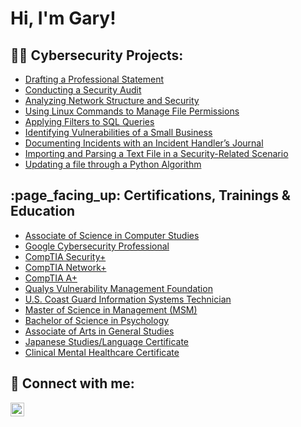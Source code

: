 <h1>Hi, I'm Gary! </h1>

<h2>👨‍💻 Cybersecurity Projects:</h2>

- [Drafting a Professional Statement](https://github.com)
- [Conducting a Security Audit](https://www.)
- [Analyzing Network Structure and Security](https://www.)
- [Using Linux Commands to Manage File Permissions](https://)
- [Applying Filters to SQL Queries](https://)
- [Identifying Vulnerabilities of a Small Business](https://)
- [Documenting Incidents with an Incident Handler’s Journal](https://)
- [Importing and Parsing a Text File in a Security-Related Scenario](https://)
- [Updating a file through a Python Algorithm](https://github.com/gtyler23/UpdateFileThroughPythonAlgorithm/tree/main)

<h2>:page_facing_up: Certifications, Trainings & Education</h2>

- [Associate of Science in Computer Studies](https://)
- [Google Cybersecurity Professional](https://www.)
- [CompTIA Security+](https://)
- [CompTIA Network+](https://)
- [CompTIA A+](https://)
- [Qualys Vulnerability Management Foundation](https://)
- [U.S. Coast Guard Information Systems Technician](https://)
- [Master of Science in Management (MSM)](https://)
- [Bachelor of Science in Psychology](https://)
- [Associate of Arts in General Studies](https://)
- [Japanese Studies/Language Certificate](https://)
- [Clinical Mental Healthcare Certificate](https://)

<h2> 🤳 Connect with me:</h2>

[<img align="left" alt="JoshMadakor | LinkedIn" width="22px" src="https://cdn.jsdelivr.net/npm/simple-icons@v3/icons/linkedin.svg" />][linkedin]

[linkedin]: https://linkedin.com/in/gtyler23


